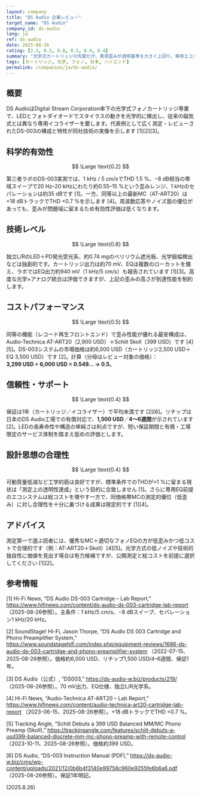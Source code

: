 ```yaml
---
layout: company
title: "DS Audio 企業レビュー"
target_name: "DS Audio"
company_id: ds-audio
lang: ja
ref: ds-audio
date: 2025-08-26
rating: [2.3, 0.2, 0.8, 0.5, 0.4, 0.4]
summary: "光学式カートリッジの先駆だが、実測歪みが透明基準を大きく上回り、専用エコシステムによるコストも高いことから総合評価は低めです。"
tags: [カートリッジ, 光学, フォノ, 日本, ハイエンド]
permalink: /companies/ja/ds-audio/
---
```


## 概要

DS AudioはDigital Stream Corporation傘下の光学式フォノカートリッジ専業で、LEDとフォトダイオードでスタイラスの動きを光学的に検出し、従来の磁気式とは異なり専用イコライザーを要します。代表例として広く測定・レビューされたDS-003の構成と特性が同社技術の実像を示します [1][2][3]。

## 科学的有効性

$$ \Large \text{0.2} $$

第三者ラボのDS-003実測では、1 kHz / 5 cm/sでTHD 1.5 %、−8 dB相当の帯域スイープで20 Hz–20 kHzにわたり約0.55–15 %という歪みレンジ、1 kHzのセパレーションは約35 dBです [1]。一方、同等以上の最新MC（AT-ART20）は+18 dBトラックでTHD <0.7 %を示します [4]。周波数応答やノイズ面の優位があっても、歪みが問題域に留まるため有効性評価は低くなります。

## 技術レベル

$$ \Large \text{0.8} $$

独立L/RのLED＋PD発光受光系、約0.74 mgのベリリウム遮光板、光学振幅検出などは独創的です。カートリッジ出力は約70 mV、EQは複数のローカットを備え、ラボではEQ出力約940 mV（1 kHz/5 cm/s）も報告されています [1][3]。高度な光学×アナログ統合は評価できますが、上記の歪みの高さが到達性能を制約します。

## コストパフォーマンス

$$ \Large \text{0.5} $$

同等の機能（レコード再生フロントエンド）で歪み性能が優れる最安構成は、Audio-Technica AT-ART20（2,900 USD）＋Schiit Skoll（399 USD）です [4][5]。DS-003システムの市場価格は約6,000 USD（カートリッジ2,500 USD＋EQ 3,500 USD）です [2]。計算（分母はレビュー対象の価格）：  
**3,299 USD ÷ 6,000 USD = 0.549… → 0.5**。

## 信頼性・サポート

$$ \Large \text{0.4} $$

保証は1年（カートリッジ／イコライザー）で平均未満です [2][6]。リチップは日本のDS Audio工場での有償対応で、**1,500 USD**／**4〜6週間**が示されています [2]。LEDの長寿命性や構造の単純さは利点ですが、短い保証期間と有償・工場限定のサービス体制を踏まえ低めの評価とします。

## 設計思想の合理性

$$ \Large \text{0.4} $$

可動質量低減など工学的筋は良好ですが、標準条件でのTHDが>1 %に留まる現状は「測定上の透明性達成」という目的に合致しません [1]。さらに専用EQ前提のエコシステムは総コストを増やす一方で、同価格帯MCの測定的優位（低歪み）に対し合理性を十分に裏づける成果は限定的です [1][4]。

## アドバイス

測定第一で選ぶ読者には、優秀なMC＋適切なフォノEQの方が低歪みかつ低コストで合理的です（例：AT-ART20＋Skoll）[4][5]。光学方式の低ノイズや技術的独自性に価値を見出す場合は有力候補ですが、公開測定と総コストを前提に選択してください [1][2]。

## 参考情報

[1] Hi-Fi News, “DS Audio DS-003 Cartridge – Lab Report,” https://www.hifinews.com/content/ds-audio-ds-003-cartridge-lab-report （2025-08-26参照）。主条件：1 kHz/5 cm/s、−8 dBスイープ、セパレーション1 kHz/20 kHz。

[2] SoundStage! Hi-Fi, Jason Thorpe, “DS Audio DS 003 Cartridge and Phono Preamplifier System,” https://www.soundstagehifi.com/index.php/equipment-reviews/1686-ds-audio-ds-003-cartridge-and-phono-preamplifier-system （2022-07-15、2025-08-26参照）。価格約6,000 USD、リチップ1,500 USD/4–6週間、保証1年。

[3] DS Audio（公式）, “DS003,” https://ds-audio-w.biz/products/219/ （2025-08-26参照）。70 mV出力、EQ仕様、独立L/R光学系。

[4] Hi-Fi News, “Audio-Technica AT-ART20 – Lab Report,” https://www.hifinews.com/content/audio-technica-art20-cartridge-lab-report （2023-06-15、2025-08-26参照）。+18 dBトラックでTHD <0.7 %。

[5] Tracking Angle, “Schiit Debuts a 399 USD Balanced MM/MC Phono Preamp (Skoll),” https://trackingangle.com/features/schiit-debuts-a-usd399-balanced-discrete-mm-mc-phono-preamp-with-remote-control （2023-10-11、2025-08-26参照）。価格約399 USD。

[6] DS Audio, “DS-003 Instruction Manual (PDF),” https://ds-audio-w.biz/cms/wp-content/uploads/2021/12/0b6b4f3140e99756c960e9255fe6b6a6.pdf （2025-08-26参照）。保証1年明記。

(2025.8.26)

